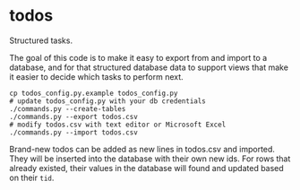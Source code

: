 # todos
Structured tasks.

The goal of this code is to make it easy to export from and import to a database, and for that structured database data to support views that make it easier to decide which tasks to perform next.

    cp todos_config.py.example todos_config.py
    # update todos_config.py with your db credentials
    ./commands.py --create-tables
    ./commands.py --export todos.csv
    # modify todos.csv with text editor or Microsoft Excel
    ./commands.py --import todos.csv

Brand-new todos can be added as new lines in todos.csv and imported. They will be inserted into the database with their own new ids. For rows that already existed, their values in the database will found and updated based on their `tid`.
